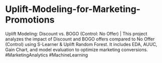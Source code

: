 # Uplift-Modeling-for-Marketing-Promotions
Uplift Modeling: Discount vs. BOGO (Control: No Offer) | This project analyzes the impact of Discount and BOGO offers compared to No Offer (Control) using S-Learner &amp; Uplift Random Forest. It includes EDA, AUUC, Gain Chart, and model evaluation to optimize marketing conversions. #MarketingAnalytics #MachineLearning
